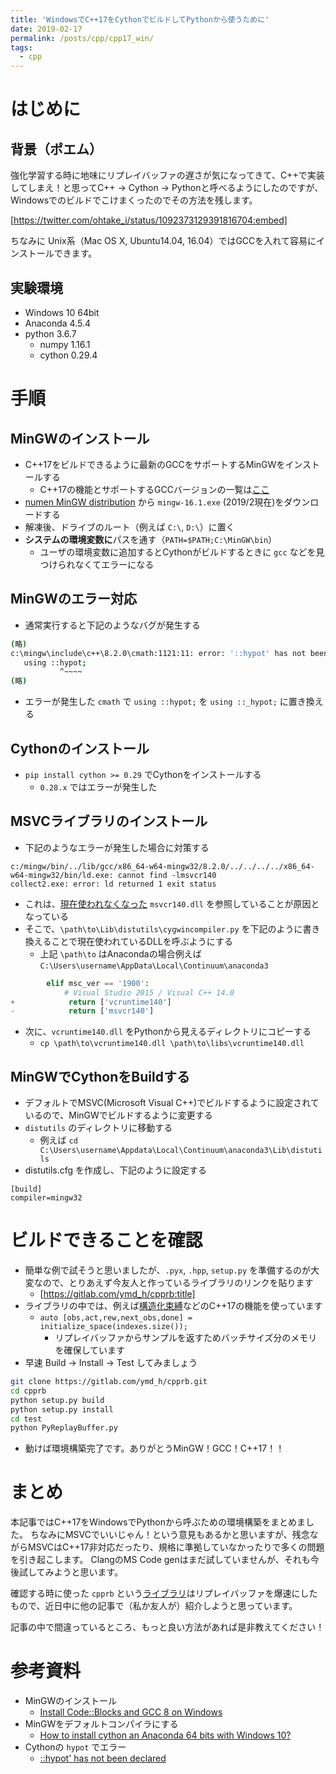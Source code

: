 ```yaml
---
title: 'WindowsでC++17をCythonでビルドしてPythonから使うために'
date: 2019-02-17
permalink: /posts/cpp/cpp17_win/
tags:
  - cpp
---
```



# はじめに

## 背景（ポエム）
強化学習する時に地味にリプレイバッファの遅さが気になってきて、C++で実装してしまえ！と思ってC++ -> Cython -> Pythonと呼べるようにしたのですが、Windowsでのビルドでこけまくったのでその方法を残します。

[https://twitter.com/ohtake_i/status/1092373129391816704:embed]

ちなみに Unix系（Mac OS X, Ubuntu14.04, 16.04）ではGCCを入れて容易にインストールできます。

## 実験環境
- Windows 10 64bit
- Anaconda 4.5.4
- python 3.6.7
  - numpy 1.16.1
  - cython 0.29.4

# 手順
## MinGWのインストール
- C++17をビルドできるように最新のGCCをサポートするMinGWをインストールする
  - C++17の機能とサポートするGCCバージョンの一覧は[ここ](https://gcc.gnu.org/projects/cxx-status.html#cxx17)
- [numen MinGW distribution](https://nuwen.net/mingw.html) から `mingw-16.1.exe` (2019/2現在)をダウンロードする
- 解凍後、ドライブのルート（例えば `C:\`, `D:\`）に置く
- **システムの環境変数に**パスを通す（`PATH=$PATH;C:\MinGW\bin`）
  - ユーザの環境変数に追加するとCythonがビルドするときに `gcc` などを見つけられなくてエラーになる

## MinGWのエラー対応
- 通常実行すると下記のようなバグが発生する
```bash
(略)
c:\mingw\include\c++\8.2.0\cmath:1121:11: error: '::hypot' has not been declared
   using ::hypot;
           ^~~~~
(略)
```
- エラーが発生した `cmath` で `using ::hypot;` を `using ::_hypot;` に置き換える

## Cythonのインストール
- `pip install cython >= 0.29` でCythonをインストールする
  - `0.28.x` ではエラーが発生した

## MSVCライブラリのインストール
- 下記のようなエラーが発生した場合に対策する

```
c:/mingw/bin/../lib/gcc/x86_64-w64-mingw32/8.2.0/../../../../x86_64-w64-mingw32/bin/ld.exe: cannot find -lmsvcr140
collect2.exe: error: ld returned 1 exit status
```

- これは、[現在使われなくなった](https://blogs.msdn.microsoft.com/vcblog/2015/03/03/introducing-the-universal-crt/) `msvcr140.dll` を参照していることが原因となっている
- そこで、`\path\to\Lib\distutils\cygwincompiler.py` を下記のように書き換えることで現在使われているDLLを呼ぶようにする
  - 上記 `\path\to`  はAnacondaの場合例えば `C:\Users\username\AppData\Local\Continuum\anaconda3`

```python
        elif msc_ver == '1900':
            # Visual Studio 2015 / Visual C++ 14.0
+            return ['vcruntime140']
-            return ['msvcr140']
```

- 次に、`vcruntime140.dll` をPythonから見えるディレクトリにコピーする
  - `cp \path\to\vcruntime140.dll \path\to\libs\vcruntime140.dll `

## MinGWでCythonをBuildする
- デフォルトでMSVC(Microsoft Visual C++)でビルドするように設定されているので、MinGWでビルドするように変更する
- `distutils` のディレクトリに移動する
  - 例えば `cd C:\Users\username\Appdata\Local\Continuum\anaconda3\Lib\distutils `
- distutils.cfg を作成し、下記のように設定する

```
[build]           
compiler=mingw32
```

# ビルドできることを確認
- 簡単な例で試そうと思いましたが、`.pyx`, `.hpp`, `setup.py` を準備するのが大変なので、とりあえず今友人と作っているライブラリのリンクを貼ります
  - [https://gitlab.com/ymd_h/cpprb:title]
- ライブラリの中では、例えば[構造化束縛](https://ezoeryou.github.io/cpp17book/#%E6%A7%8B%E9%80%A0%E5%8C%96%E6%9D%9F%E7%B8%9B)などのC++17の機能を使っています
  - `auto [obs,act,rew,next_obs,done] = initialize_space(indexes.size());`
    - リプレイバッファからサンプルを返すためバッチサイズ分のメモリを確保しています
- 早速 Build -> Install -> Test してみましょう

```bash
git clone https://gitlab.com/ymd_h/cpprb.git
cd cpprb
python setup.py build
python setup.py install
cd test
python PyReplayBuffer.py
```

- 動けば環境構築完了です。ありがとうMinGW！GCC！C++17！！


# まとめ
本記事ではC++17をWindowsでPythonから呼ぶための環境構築をまとめました。
ちなみにMSVCでいいじゃん！という意見もあるかと思いますが、残念ながらMSVCはC++17非対応だったり、規格に準拠していなかったりで多くの問題を引き起こします。
ClangのMS Code genはまだ試していませんが、それも今後試してみようと思います。

確認する時に使った `cpprb` という[ライブラリ](https://gitlab.com/ymd_h/cpprb)はリプレイバッファを爆速にしたもので、近日中に他の記事で（私か友人が）紹介しようと思っています。

記事の中で間違っているところ、もっと良い方法があれば是非教えてください！

# 参考資料
- MinGWのインストール
  - [Install Code::Blocks and GCC 8 on Windows](https://solarianprogrammer.com/2017/11/22/install-codeblocks-gcc-windows/)
- MinGWをデフォルトコンパイラにする
  - [How to install cython an Anaconda 64 bits with Windows 10?](https://stackoverflow.com/questions/52864588/how-to-install-cython-an-anaconda-64-bits-with-windows-10)
- Cythonの `hypot` でエラー
  - [::hypot' has not been declared](https://stackoverflow.com/questions/42276984/hypot-has-not-been-declared)
